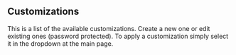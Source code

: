 ## Customizations

This is a list of the available customizations. Create a new one or edit existing ones (password protected). To apply a customization simply select it in the dropdown at the main page.
